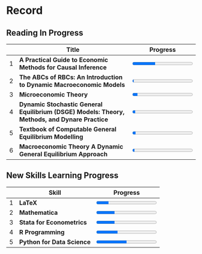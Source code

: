 # Record

## Reading In Progress
|   | Title                                                                                          | Progress                                |
|---|------------------------------------------------------------------------------------------------|-----------------------------------------|
| 1 | **A Practical Guide to Economic Methods for Causal Inference**                                 | <progress value=125 max=329></progress> |
| 2 | **The ABCs of RBCs: An Introduction to Dynamic Macroeconomic Models**                          | <progress value=10 max=442></progress>  |
| 3 | **Microeconomic Theory**                                                                       | <progress value=40 max=458></progress>  |
| 4 | **Dynamic Stochastic General Equilibrium (DSGE) Models: Theory, Methods, and Dynare Practice** | <progress value=25 max=550></progress>  |
| 5 | **Textbook of Computable General Equilibrium Modelling**                                       | <progress value=10 max=182></progress>  |
| 6 | **Macroeconomic Theory A Dynamic General Equilibrium Approach**                                | <progress value=20 max=617></progress>  |


## New Skills Learning  Progress
|   | Skill                       | Progress                               |
|---|-----------------------------|----------------------------------------|
| 1 | **LaTeX**                   | <progress value=20 max=100></progress> |
| 2 | **Mathematica**             | <progress value=30 max=100></progress> |
| 3 | **Stata for Econometrics**  | <progress value=30 max=100></progress> |
| 4 | **R Programming**           | <progress value=35 max=100></progress> |
| 5 | **Python for Data Science** | <progress value=50 max=100></progress> |